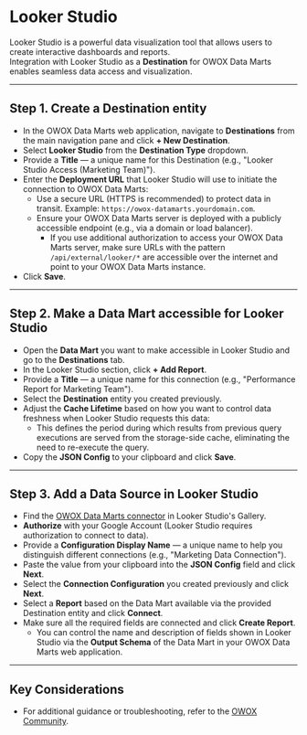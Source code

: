 # Looker Studio

Looker Studio is a powerful data visualization tool that allows users to create interactive dashboards and reports.  
Integration with Looker Studio as a **Destination** for OWOX Data Marts  enables seamless data access and visualization.

---

## Step 1. Create a Destination entity

- In the OWOX Data Marts web application, navigate to **Destinations** from the main navigation pane and click **+ New Destination**.
- Select **Looker Studio** from the **Destination Type** dropdown.
- Provide a **Title** — a unique name for this Destination (e.g., "Looker Studio Access (Marketing Team)").
- Enter the **Deployment URL** that Looker Studio will use to initiate the connection to OWOX Data Marts:
  - Use a secure URL (HTTPS is recommended) to protect data in transit. Example: `https://owox-datamarts.yourdomain.com`.
  - Ensure your OWOX Data Marts server is deployed with a publicly accessible endpoint (e.g., via a domain or load balancer).
    - If you use additional authorization to access your OWOX Data Marts server, make sure URLs with the pattern `/api/external/looker/*` are accessible over the internet and point to your OWOX Data Marts instance.
- Click **Save**.

---

## Step 2. Make a Data Mart accessible for Looker Studio

- Open the **Data Mart** you want to make accessible in Looker Studio and go to the **Destinations** tab.
- In the Looker Studio section, click **+ Add Report**.
- Provide a **Title** — a unique name for this connection (e.g., "Performance Report for Marketing Team").
- Select the **Destination** entity you created previously.
- Adjust the **Cache Lifetime** based on how you want to control data freshness when Looker Studio requests this data:
  - This defines the period during which results from previous query executions are served from the storage-side cache, eliminating the need to re-execute the query.
- Copy the **JSON Config** to your clipboard and click **Save**.

---

## Step 3. Add a Data Source in Looker Studio

- Find the [OWOX Data Marts connector](https://datastudio.google.com/datasources/create?connectorId=AKfycbz6kcYn3qGuG0jVNFjcDnkXvVDiz4hewKdAFjOm-_d4VkKVcBidPjqZO991AvGL3FtM4A) in Looker Studio's Gallery.
- **Authorize** with your Google Account (Looker Studio requires authorization to connect to data).
- Provide a **Configuration Display Name** — a unique name to help you distinguish different connections (e.g., "Marketing Data Connection").
- Paste the value from your clipboard into the **JSON Config** field and click **Next**.
- Select the **Connection Configuration** you created previously and click **Next**.
- Select a **Report** based on the Data Mart available via the provided Destination entity and click **Connect**.
- Make sure all the required fields are connected and click **Create Report**.
  - You can control the name and description of fields shown in Looker Studio via the **Output Schema** of the Data Mart in your OWOX Data Marts web application.

---

## Key Considerations

- For additional guidance or troubleshooting, refer to the [OWOX Community](https://github.com/OWOX/owox-data-marts/discussions).
